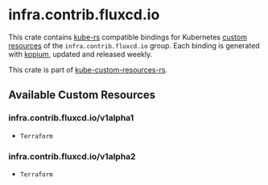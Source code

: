 <!--
SPDX-FileCopyrightText: The kube-custom-resources-rs Authors
SPDX-License-Identifier: 0BSD
 -->

# infra.contrib.fluxcd.io

This crate contains [kube-rs](https://kube.rs/) compatible bindings for Kubernetes [custom resources](https://kubernetes.io/docs/tasks/extend-kubernetes/custom-resources/custom-resource-definitions/) of the `infra.contrib.fluxcd.io` group. Each binding is generated with [kopium](https://github.com/kube-rs/kopium), updated and released weekly.

This crate is part of [kube-custom-resources-rs](https://github.com/metio/kube-custom-resources-rs).

## Available Custom Resources

### infra.contrib.fluxcd.io/v1alpha1
- `Terraform`
### infra.contrib.fluxcd.io/v1alpha2
- `Terraform`
